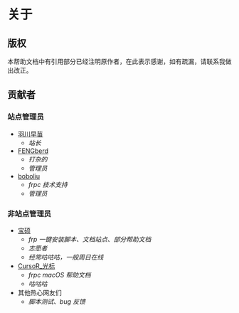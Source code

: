 # 关于

## 版权

本帮助文档中有引用部分已经注明原作者，在此表示感谢，如有疏漏，请联系我做出改正。

## 贡献者

### 站点管理员

- [羽川早苗](https://moe.do)
  - _站长_
- [FENGberd](https://berd.moe/?from=frp_doc)
  - _打杂的_
  - _管理员_
- [boboliu](https://note.bobo.moe/)
  - _frpc 技术支持_
  - _管理员_

### 非站点管理员

- [宝硕](https://baoshuo.ren)
  - _frp 一键安装脚本、文档站点、部分帮助文档_
  - _志愿者_
  - _经常咕咕咕，一般周日在线_
- [CursoR_光标](https://icursors.net)
  - _frpc macOS 帮助文档_
  - _咕咕咕_
- 其他热心网友们
  - _脚本测试、bug 反馈_
